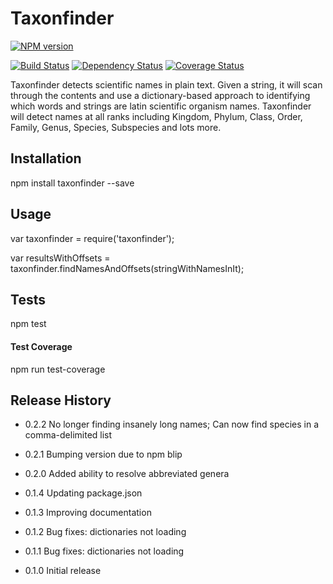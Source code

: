 Taxonfinder
=========

[![NPM version](https://badge.fury.io/js/taxonfinder.png)](http://badge.fury.io/js/taxonfinder)

[![Build Status](https://travis-ci.org/pleary/node-taxonfinder.svg?branch=master)](https://travis-ci.org/pleary/node-taxonfinder)
[![Dependency Status](https://gemnasium.com/pleary/node-taxonfinder.svg)](https://gemnasium.com/pleary/node-taxonfinder)
[![Coverage Status](https://coveralls.io/repos/pleary/node-taxonfinder/badge.png?branch=master)](https://coveralls.io/r/pleary/node-taxonfinder?branch=master)

Taxonfinder detects scientific names in plain text. Given a string, it will scan through the contents and use a dictionary-based approach to identifying which words and strings are latin scientific organism names. Taxonfinder will detect names at all ranks including Kingdom, Phylum, Class, Order, Family, Genus, Species, Subspecies and lots more.

## Installation

  npm install taxonfinder --save

## Usage

  var taxonfinder = require('taxonfinder');

  var resultsWithOffsets = taxonfinder.findNamesAndOffsets(stringWithNamesInIt);

## Tests

  npm test

#### Test Coverage

  npm run test-coverage

## Release History

* 0.2.2 No longer finding insanely long names; Can now find species in a comma-delimited list

* 0.2.1 Bumping version due to npm blip

* 0.2.0 Added ability to resolve abbreviated genera

* 0.1.4 Updating package.json

* 0.1.3 Improving documentation

* 0.1.2 Bug fixes: dictionaries not loading

* 0.1.1 Bug fixes: dictionaries not loading

* 0.1.0 Initial release
